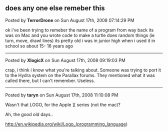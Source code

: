 ## does any one else remeber this
Posted by **TerrorDrone** on Sun August 17th, 2008 07:14:29 PM

ok i've been trying to remeber the name of a program from way back 
its was on Mac and you wrote code to make a turtle does random things (ie turn, move, drawl lines)
its pretty old i was in junior high when i used it in school so about 15- 16 years ago

--------------------------------------------------------------------------------

Posted by **XlogicX** on Sun August 17th, 2008 09:19:03 PM

crap, i think i know what you're talking about. Someone was trying to port it to the Hydra system on the Parallax forums. They mentioned what it was called there, but I can't remember. Useless.

--------------------------------------------------------------------------------

Posted by **taryn** on Sun August 17th, 2008 11:10:08 PM

Wasn't that LOGO, for the Apple ][ series (not the mac)?

Ah, the good old days..

<!-- m --><a class="postlink" href="http://en.wikipedia.org/wiki/Logo_(programming_language">http://en.wikipedia.org/wiki/Logo_(programming_language</a><!-- m -->)
